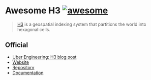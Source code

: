 # Awesome H3 <a href="https://github.com/sindresorhus/awesome"><img alt="awesome" src="https://cdn.rawgit.com/sindresorhus/awesome/d7305f38d29fed78fa85652e3a63e154dd8e8829/media/badge.svg" /></a>

> [H3]((https://h3geo.org/)) is a geospatial indexing system that partitions the world into hexagonal cells.

## Official
- [Uber Engineering: H3 blog post](https://eng.uber.com/h3/)
- [Website](https://h3geo.org/)
- [Repository](https://github.com/uber/h3)
- [Documentation](https://h3geo.org/docs/)
